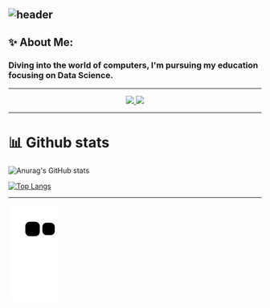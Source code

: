 ![header](https://capsule-render.vercel.app/api?type=venom&color=timeGradient&height=300&section=header&text=Hi%20there👋&fontSize=90)
---
## ✨ About Me:
### Diving into the world of computers, I'm pursuing my education focusing on Data Science.
---
<p align="center">
<a href="https://www.linkedin.com/in/ujjwal-singh-3b1305259/">
  <img height="50" src="https://cdn2.iconfinder.com/data/icons/social-media-iconez/64/LinkedIn-1024.png"/>
</a>
<a href="https://discord.com/invite/soloranger20">
  <img height="50" src="https://cdn2.iconfinder.com/data/icons/social-media-iconez/64/Discord-128.png"/>
</a>
</p>

---

# 📊 Github stats

![Anurag's GitHub stats](https://github-readme-stats.vercel.app/api?username=Ujjwal-Singh-20&show_icons=true&theme=transparent)

[![Top Langs](https://github-readme-stats.vercel.app/api/top-langs/?username=Ujjwal-Singh-20&layout=donut-vertical&langs-count=10)](https://github.com/anuraghazra/github-readme-stats)

---

![Snake animation](https://github.com/Ujjwal-Singh-20/Ujjwal-Singh-20/blob/output/github-contribution-grid-snake.svg)
